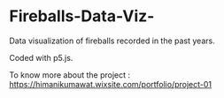 # Fireballs-Data-Viz-
Data visualization of fireballs recorded in the past years.

Coded with p5.js. 

To know more about the project : https://himanikumawat.wixsite.com/portfolio/project-01
